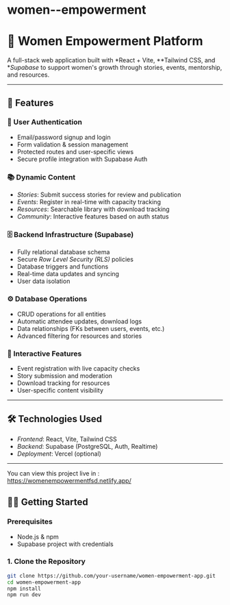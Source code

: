 # women--empowerment

# 🌸 Women Empowerment Platform

A full-stack web application built with *React + Vite, **Tailwind CSS, and **Supabase* to support women's growth through stories, events, mentorship, and resources.

---

## 🚀 Features

### 🔐 User Authentication
- Email/password signup and login
- Form validation & session management
- Protected routes and user-specific views
- Secure profile integration with Supabase Auth

### 📚 Dynamic Content
- *Stories*: Submit success stories for review and publication
- *Events*: Register in real-time with capacity tracking
- *Resources*: Searchable library with download tracking
- *Community*: Interactive features based on auth status

### 🗄 Backend Infrastructure (Supabase)
- Fully relational database schema
- Secure *Row Level Security (RLS)* policies
- Database triggers and functions
- Real-time data updates and syncing
- User data isolation

### ⚙ Database Operations
- CRUD operations for all entities
- Automatic attendee updates, download logs
- Data relationships (FKs between users, events, etc.)
- Advanced filtering for resources and stories

### 🎯 Interactive Features
- Event registration with live capacity checks
- Story submission and moderation
- Download tracking for resources
- User-specific content visibility

---

## 🛠 Technologies Used

- *Frontend*: React, Vite, Tailwind CSS
- *Backend*: Supabase (PostgreSQL, Auth, Realtime)
- *Deployment*: Vercel (optional)

---
You can view this project live in : https://womenempowermentfsd.netlify.app/

## 🧑‍💻 Getting Started

### Prerequisites
- Node.js & npm
- Supabase project with credentials

### 1. Clone the Repository

```bash
git clone https://github.com/your-username/women-empowerment-app.git
cd women-empowerment-app
npm install
npm run dev

